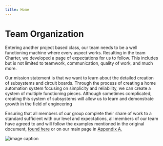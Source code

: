 ```yaml
---
title: Home 
---
```

 
# Team Organization

  Entering another project based class, our team needs to be a well functioning machine where every aspect works. Resulting in the team Charter, we developed a page of expectations for us to follow. This includes but is not limited to teamwork, communication, quality of work, and much more. 

  Our mission statement is that we want to learn about the detailed creation of subsystems and circuit boards. Through the process of creating a home automation system focusing on simplicity and reliability, we can create a system of multiple functioning pieces. Although sometimes complicated, creating this system of subsystems will allow us to learn and demonstrate growth in the field of engineering
  
  Ensuring that all members of our group complete their share of work to a standard sufficient with our level and expectations, all members of our team have agreed to and will follow the examples mentioned in the original document, [found here](/01-team-organization.pdf) or on our main page in [Appendix A.](https://egr314-team-305.github.io/Team305.github.io/#appendix) 
  
 ![image caption](https://github.com/EGR314-Team-305/Team305.github.io/blob/main/media/Member%20Roles%20Image.png?raw=true)
